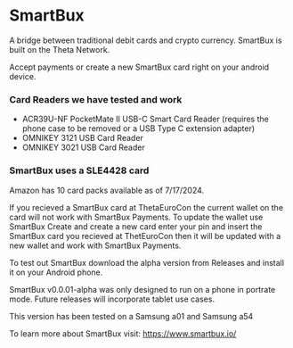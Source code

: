 # SmartBux
A bridge between traditional debit cards and crypto currency.  SmartBux is built on the Theta Network.  

Accept payments or create a new SmartBux card right on your android device.

### Card Readers we have tested and work

* ACR39U-NF PocketMate II USB-C Smart Card Reader (requires the phone case to be removed or a USB Type C extension adapter)
* OMNIKEY 3121 USB Card Reader 
* OMNIKEY 3021 USB Card Reader 

### SmartBux uses a SLE4428 card
Amazon has 10 card packs available as of 7/17/2024.

If you recieved a SmartBux card at ThetaEuroCon the current wallet on the card will not work with SmartBux Payments.  To update the wallet use SmartBux Create and create a new card enter your pin and insert the SmartBux card you recieved at ThetEuroCon then it will be updated with a new wallet and work with SmartBux Payments.


To test out SmartBux download the alpha version from Releases and install it on your Android phone. 

SmartBux v0.0.01-alpha was only designed to run on a phone in portrate mode. Future releases will incorporate tablet use cases.

This version has been tested on a Samsung a01 and Samsung a54

To learn more about SmartBux visit: https://www.smartbux.io/
